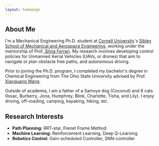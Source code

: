 ```yaml
---
layout: homepage
---
```


## About Me

I'm a Mechanical Engineering Ph.D. student at <a href="https://www.cornell.edu/" target="_blank"> Cornell University</a>'s
<a href="https://www.mae.cornell.edu/mae" target="_blank"> Sibley School of Mechanical and Aerospace Engineering</a>,
working under the mentorship of Prof.<a href="https://www.mae.cornell.edu/faculty-directory/silvia-ferrari" target="_blank">
Silvia Ferrari</a>. My research involves developing control policies for Unmanned Aerial Vehicles (UAVs, or drones) that 
aim to navigate or plan obstacle free paths, and autonomous driving.
 
Prior to joining the Ph.D. program, I completed my bachelor's degree in Chemical Engineering from The Ohio State University
advised by Prof. <a href= "https://cbe.osu.edu/people/wang.12206" target = "_blank"> Xiaoguang Wang</a>.

Outside of academia, I am a father of a Samoye dog (Coconut) and 8 cats (Issac, Burberry, Jona, Humphrey, Blink, 
Charlotte, Tisha, and Lily). I enjoy driving, off-roading, camping, kayaking, hiking, etc.


## Research Interests
- **Path Planning:** RRT-star, Frenet Frame Method
- **Machine Learning:** Reinforcement Learning, Deep Q-Learning
- **Robotics Control:** Gain-scheduled Controller, SNN-controller



<!-- {% include_relative _includes/publications.md %} -->

<!--{% include_relative _includes/projects.md %}

{% include_relative _includes/talks.md %}







## Publication

- **[Aug. 2019]** <a href="https://www.nature.com/articles/s41467-019-11803-8" target="_blank">*Micro-/nano-voids guided two-stage film cracking on bioinspired assemblies for high-performance electronics*</a> has been accepted by **Nature Communication**.

## Awards
- **[Aug. 2022]** Cornell Fellowship


{% include_relative _includes/services.md %}


